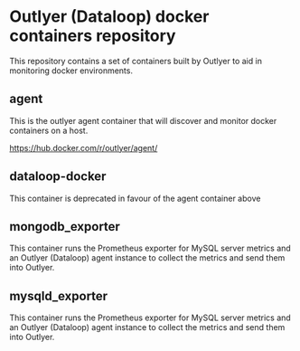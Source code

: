 # Outlyer (Dataloop) docker containers repository

This repository contains a set of containers built by Outlyer to aid in monitoring docker environments.

## agent

This is the outlyer agent container that will discover and monitor docker containers on a host.

https://hub.docker.com/r/outlyer/agent/


## dataloop-docker

This container is deprecated in favour of the agent container above


## mongodb_exporter

This container runs the Prometheus exporter for MySQL server metrics and an Outlyer (Dataloop) agent instance to collect the metrics and send them into Outlyer.

## mysqld_exporter

This container runs the Prometheus exporter for MySQL server metrics and an Outlyer (Dataloop) agent instance to collect the metrics and send them into Outlyer.



